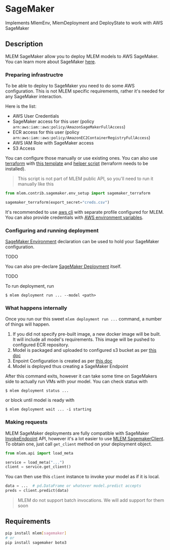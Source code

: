 # SageMaker

Implements MlemEnv, MlemDeployment and DeployState to work with AWS SageMaker

## Description

MLEM SageMaker allow you to deploy MLEM models to AWS SageMaker. You can learn
more about SageMaker
[here](https://docs.aws.amazon.com/sagemaker/latest/dg/whatis.html).

### Preparing infrastructre

To be able to deploy to SageMaker you need to do some AWS configuration. This is
not MLEM specific requirements, rather it's needed for any SageMaker
interaction.

Here is the list:

- AWS User Credentials
- SageMaker access for this user (policy
  `arn:aws:iam::aws:policy/AmazonSageMakerFullAccess`)
- ECR access for this user (policy
  `arn:aws:iam::aws:policy/AmazonEC2ContainerRegistryFullAccess`)
- AWS IAM Role with SageMaker access
- S3 Access

You can configure those manually or use existing ones. You can also use
[terraform](https://www.terraform.io/) with
[this template](https://github.com/iterative/mlem/tree/main/mlem/contrib/sagemaker/mlem_sagemaker.tf)
and
[helper script](https://github.com/iterative/mlem/tree/main/mlem/contrib/sagemaker/env_setup.py)
(terraform needs to be installed).

> This script is not part of MLEM public API, so you'll need to run it manually
> like this

```python
from mlem.contrib.sagemaker.env_setup import sagemaker_terraform

sagemaker_terraform(export_secret="creds.csv")
```

It's recommended to use [aws cli](https://aws.amazon.com/cli/) with separate
profile configured for MLEM. You can also provide credentials with
[AWS environment variables](https://docs.aws.amazon.com/cli/latest/userguide/cli-configure-envvars.html).

### Configuring and running deployment

[SageMaker Environment](#class-sagemakerenv) declaration can be used to hold
your SageMaker configuration.

TODO

You can also pre-declare [SageMaker Deployment](#class-sagemakerdeployment)
itself.

TODO

To run deployment, run

```cli
$ mlem deployment run ... --model <path>
```

### What happens internally

Once you run our this sweet `mlem deployment run ...` command, a number of
things will happen.

1. If you did not specify pre-built image, a new docker image will be built. It
   will include all model's requirements. This image will be pushed to
   configured ECR repository.
2. Model is packaged and uploaded to configured s3 bucket as per
   [this doc](https://docs.aws.amazon.com/sagemaker/latest/dg/realtime-endpoints-deployment.html#realtime-endpoints-deployment-create-model)
3. Enpoint Configuration is created as per
   [this doc](https://docs.aws.amazon.com/sagemaker/latest/dg/realtime-endpoints-deployment.html#realtime-endpoints-deployment-create-endpoint-config)
4. Model is deployed thus creating a SageMaker Endpoint

After this command exits, however it can take some time on SageMakers side to
actually run VMs with your model. You can check status with

```cli
$ mlem deployment status ...
```

or block until model is ready with

```cli
$ mlem deployment wait ... -i starting
```

### Making requests

MLEM SageMaker deployments are fully compatible with SageMaker
[InvokeEndpoint](https://docs.aws.amazon.com/sagemaker/latest/APIReference/API_runtime_InvokeEndpoint.html)
API, however it's a lot easier to use
[MLEM SagemakerClient](#class-sagemakerclient). To obtain one, just call
`get_client` method on your deployment object.

```python
from mlem.api import load_meta

service = load_meta("...")
client = service.get_client()
```

You can then use this `client` instance to invoke your model as if it is local.

```python
data = ...  # pd.DataFrame or whatever model.predict accepts
preds = client.predict(data)
```

> MLEM do not support batch invocations. We will add support for them soon

## Requirements

```bash
pip install mlem[sagemaker]
# or
pip install sagemaker boto3
```
